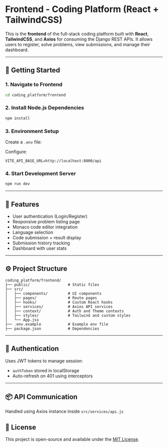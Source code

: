 # Frontend - Coding Platform (React + TailwindCSS)

This is the **frontend** of the full-stack coding platform built with **React**, **TailwindCSS**, and **Axios** for consuming the Django REST APIs. It allows users to register, solve problems, view submissions, and manage their dashboard.

---

## 🚀 Getting Started

### 1. Navigate to Frontend

```bash
cd coding_platform/frontend
```

### 2. Install Node.js Dependencies

```bash
npm install
```

### 3. Environment Setup

Create a `.env` file:

Configure:

```env
VITE_API_BASE_URL=http://localhost:8000/api
```

### 4. Start Development Server

```bash
npm run dev
```

---

## 🧩 Features

- User authentication (Login/Register)
- Responsive problem listing page
- Monaco code editor integration
- Language selection
- Code submission + result display
- Submission history tracking
- Dashboard with user stats

---

## ⚙️ Project Structure

```
coding_platform/frontend/
├── public/                 # Static files
├── src/
│   ├── components/         # UI components
│   ├── pages/              # Route pages
│   ├── hooks/              # Custom React hooks
│   ├── services/           # Axios API services
│   ├── context/            # Auth and Theme contexts
│   ├── styles/             # Tailwind and custom styles
│   └── App.jsx
├── .env.example            # Example env file
├── package.json            # Dependencies
```

---

## 🔐 Authentication

Uses JWT tokens to manage session:

- `authToken` stored in localStorage
- Auto-refresh on 401 using interceptors

---

## 📦 API Communication

Handled using Axios instance inside `src/services/api.js`


## 📜 License

This project is open-source and available under the [MIT License](../LICENSE).

